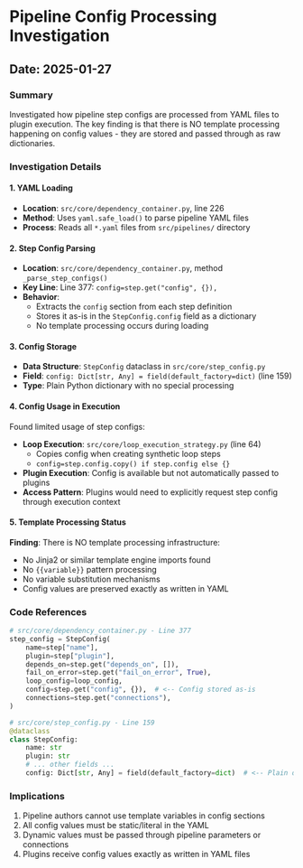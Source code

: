 # Pipeline Config Processing Investigation

## Date: 2025-01-27

### Summary
Investigated how pipeline step configs are processed from YAML files to plugin execution. The key finding is that there is NO template processing happening on config values - they are stored and passed through as raw dictionaries.

### Investigation Details

#### 1. YAML Loading
- **Location**: `src/core/dependency_container.py`, line 226
- **Method**: Uses `yaml.safe_load()` to parse pipeline YAML files
- **Process**: Reads all `*.yaml` files from `src/pipelines/` directory

#### 2. Step Config Parsing
- **Location**: `src/core/dependency_container.py`, method `_parse_step_configs()`
- **Key Line**: Line 377: `config=step.get("config", {}),`
- **Behavior**: 
  - Extracts the `config` section from each step definition
  - Stores it as-is in the `StepConfig.config` field as a dictionary
  - No template processing occurs during loading

#### 3. Config Storage
- **Data Structure**: `StepConfig` dataclass in `src/core/step_config.py`
- **Field**: `config: Dict[str, Any] = field(default_factory=dict)` (line 159)
- **Type**: Plain Python dictionary with no special processing

#### 4. Config Usage in Execution
Found limited usage of step configs:
- **Loop Execution**: `src/core/loop_execution_strategy.py` (line 64)
  - Copies config when creating synthetic loop steps
  - `config=step.config.copy() if step.config else {}`
- **Plugin Execution**: Config is available but not automatically passed to plugins
- **Access Pattern**: Plugins would need to explicitly request step config through execution context

#### 5. Template Processing Status
**Finding**: There is NO template processing infrastructure:
- No Jinja2 or similar template engine imports found
- No `{{variable}}` pattern processing
- No variable substitution mechanisms
- Config values are preserved exactly as written in YAML

### Code References

```python
# src/core/dependency_container.py - Line 377
step_config = StepConfig(
    name=step["name"],
    plugin=step["plugin"],
    depends_on=step.get("depends_on", []),
    fail_on_error=step.get("fail_on_error", True),
    loop_config=loop_config,
    config=step.get("config", {}),  # <-- Config stored as-is
    connections=step.get("connections"),
)
```

```python
# src/core/step_config.py - Line 159
@dataclass
class StepConfig:
    name: str
    plugin: str
    # ... other fields ...
    config: Dict[str, Any] = field(default_factory=dict)  # <-- Plain dict storage
```

### Implications
1. Pipeline authors cannot use template variables in config sections
2. All config values must be static/literal in the YAML
3. Dynamic values must be passed through pipeline parameters or connections
4. Plugins receive config values exactly as written in YAML files